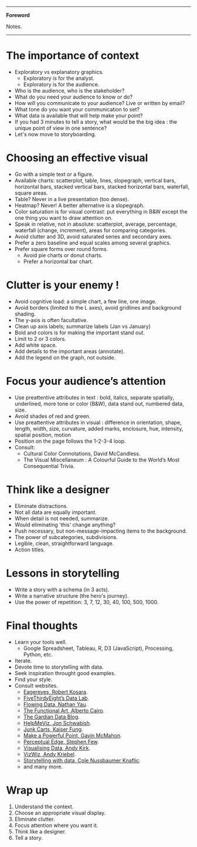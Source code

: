 <!--
---

[TOC]
-->
---

**Foreword**

Notes.

---

# The importance of context

- Exploratory vs explanatory graphics.
	- Exploratory is for the analyst.
	- Exploratory is for the audience.
- Who is the audience, who is the stakeholder?
- What do you need your audience to know or do?
- How will you communicate to your audience? Live or written by email?
- What tone do you want your communication to set?
- What data is available that will help make your point?
- If you had 3 minutes to tell a story, what would be the big idea : the unique point of view in one sentence?
- Let's now move to storyboarding.

# Choosing an effective visual

- Go with a simple text or a figure.
-  Available charts: scatterplot, table, lines, slopegraph, vertical bars, horizontal bars, stacked vertical bars, stacked horizontal bars, waterfall, square areas.
- Table? Never in a live presentation (too dense).
- Heatmap? Never! A better alternative is a slopegraph.
- Color saturation is for visual contrast: put everything  in B&W except the one thing you want to draw attention on.
- Speak in relative, not in absolute: scatterplot, average, percentage, waterfall (change, increment), areas for comparing categories.
- Avoid clutter and 3D, avoid saturated series and secondary axes.
- Prefer a zero baseline and equal scales among several graphics.
- Prefer square forms over round forms.
	- Avoid pie charts or donut charts.
	- Prefer a horizontal bar chart.

# Clutter is your enemy !

- Avoid cognitive load: a simple chart, a few line, one image.
- Avoid borders (limited to the L axes), avoid gridlines and background shading. 
- The y-axis is often facultative.
- Clean up axis labels; summarize labels (Jan vs January)
- Bold and colors is for making the important stand out.
- Limit to 2 or 3 colors.
- Add white space.
- Add details to the important areas (annotate).
- Add the legend on the graph, not outside.

# Focus your audience’s attention

- Use preattentive attributes in text : bold, italics, separate spatially, underlined, more tone or color (B&W), data stand out, numbered data, size.
-  Avoid shades of red and green.
- Use preattentive attributes in visual : difference in orientation, shape, length, width, size, curvature, added marks, enclosure, hue, intensity, spatial position, motion
- Position on the page follows the 1-2-3-4 loop.
- Consult:
	- Cultural Color Connotations, David McCandless.
	- The Visual Miscellaneum : A Colourful Guide to the World’s Most Consequential Trivia.

# Think like a designer

- Eliminate distractions.
- Not all data are equally important.
- When detail is not needed, summarize.
- Would eliminating 'this' change anything?
- Push necessary, but non-message-impacting items to the background.
- The power of subcategories, subdivisions.
- Legible, clean, straightforward language.
- Action titles.

# Lessons in storytelling

- Write a story with a schema (in 3 acts).
- Write a narrative structure (the hero's journey).
- Use the power of repetition: 3, 7, 12, 30, 40, 100, 500, 1000.

# Final thoughts

- Learn your tools well.
	- Google Spreadsheet, Tableau, R, D3 (JavaScript), Processing, Python, etc.
- Iterate.
- Devote time to storytelling with data.
- Seek inspiration throught good examples.
- Find your style.
- Consult websites.
	- [Eagereyes, Robert Kosara](https://eagereyes.org/).
	- [FiveThirdyEight’s Data Lab](http://fivethirtyeight.com/datalab/).
	- [Flowing Data, Nathan Yau](http://flowingdata.com/).
	- [The Functional Art, Alberto Cairo](http://www.thefunctionalart.com/).
	- [The Gardian Data Blog](https://www.theguardian.com/data).
	- [HelpMeViz, Jon Schwabish](http://helpmeviz.com/).
	- [Junk Carts, Kaiser Fung](http://www.kaiserfung.com/).
	- [Make a Powerful Point, Gavin McMahon](http://makeapowerfulpoint.com/).
	- [Perceptual Edge, Stephen Few](http://www.perceptualedge.com/).
	- [Visualising Data, Andy Kirk](http://www.visualisingdata.com/).
	- [VizWiz, Andy Kriebel](http://www.vizwiz.com/).
	- [Storytelling with data, Cole Nussbaumer Knaflic](http://www.storytellingwithdata.com/).
	- and many more.

# Wrap up

1.	Understand the context.
2.	Choose an appropriate visual display.
3.	Eliminate clutter.
4.	Focus attention where you want it.
5.	Think like a designer.
6.	Tell a story.
